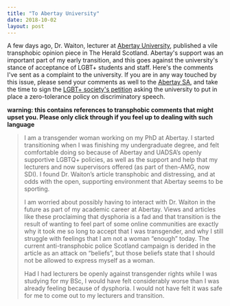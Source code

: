 ```yaml
---
title: "To Abertay University"
date: 2018-10-02
layout: post
---
```

A few days ago, Dr. Waiton, lecturer at [Abertay University][uad], published a vile transphobic opinion piece in The Herald Scotland. Abertay's support was an important part of my early transition, and this goes against the university's stance of acceptance of LGBT+ students and staff. Here's the comments I've sent as a complaint to the university. If you are in any way touched by this issue, please send your comments as well to the [Abertay SA][uadsa], and take the time to sign the [LGBT+ society's petition][pet] asking the university to put in place a zero-tolerance policy on discriminatory speech.

**warning: this contains references to transphobic comments that might upset you. Please only click through if you feel up to dealing with such language**

<!--more-->

> I am a transgender woman working on my PhD at Abertay. I started transitioning when I was finishing my undergraduate degree, and felt comfortable doing so because of Abertay and UADSA’s openly supportive LGBTQ+ policies, as well as the support and help that my lecturers and now supervisors offered (as part of then-AMG, now SDI). I found Dr. Waiton’s article transphobic and distressing, and at odds with the open, supporting environment that Abertay seems to be sporting.
>
> I am worried about possibly having to interact with Dr. Waiton in the future as part of my academic career at Abertay. Views and articles like these proclaiming that dysphoria is a fad and that transition is the result of wanting to feel part of some online communities are exactly why it took me so long to accept that I was transgender, and why I still struggle with feelings that I am not a woman “enough” today. The current anti-transphobic police Scotland campaign is derided in the article as an attack on “beliefs”, but those beliefs state that I should not be allowed to express myself as a woman.
>
> Had I had lecturers be openly against transgender rights while I was studying for my BSc, I would have felt considerably worse than I was already feeling because of dysphoria. I would not have felt it was safe for me to come out to my lecturers and transition.

[uad]: https://www.abertay.ac.uk
[uadsa]: https://www.abertaysa.com
[pet]: https://www.change.org/p/implement-a-zero-tolerance-policy-in-response-to-the-transphobic-article-by-stuart-waiton
